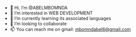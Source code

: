 - 👋 Hi, I’m @ABELMBOMNDA
- 👀 I’m interested in WEB DEVELOPMENT
- 🌱 I’m currently learning its associated languages
- 💞️ I’m looking to collaborate 
- 📫 You can reach me on gmail: mbomndabel6@gmail.com

<!---
ABELMBOMNDA/ABELMBOMNDA is a ✨ special ✨ repository because its `README.md` (this file) appears on your GitHub profile.
You can click the Preview link to take a look at your changes.
--->
